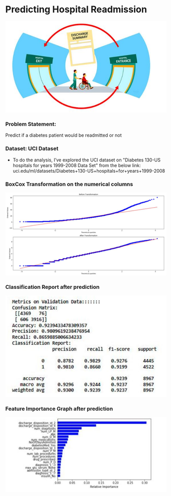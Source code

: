 # Predicting Hospital Readmission
![DischargeSummary.JPG](/Images/DischargeSummary.JPG)


### Problem Statement: 
Predict if a diabetes patient would be readmitted or not


### Dataset: UCI Dataset
* To do the analysis, I’ve explored the UCI dataset on "Diabetes 130-US hospitals for years 1999-2008 Data Set" from the below link:
uci.edu/ml/datasets/Diabetes+130-US+hospitals+for+years+1999-2008 


### BoxCox Transformation on the numerical columns
![BoxCoxTransformation.JPG](/Images/BoxCoxTransformation.JPG)


### Classification Report after prediction
![Classification Report](/Images/ClassificationReport.JPG) 


### Feature Importance Graph after prediction
![FeatureImportance.JPG](/Images/FeatureImportance.JPG)
